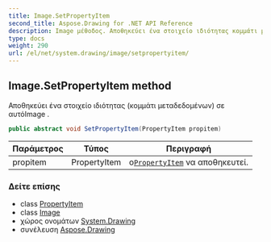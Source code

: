 ```yaml
---
title: Image.SetPropertyItem
second_title: Aspose.Drawing for .NET API Reference
description: Image μέθοδος. Αποθηκεύει ένα στοιχείο ιδιότητας κομμάτι μεταδεδομένων σε αυτόImage .
type: docs
weight: 290
url: /el/net/system.drawing/image/setpropertyitem/
---
```

## Image.SetPropertyItem method

Αποθηκεύει ένα στοιχείο ιδιότητας (κομμάτι μεταδεδομένων) σε αυτόImage .

```csharp
public abstract void SetPropertyItem(PropertyItem propitem)
```

| Παράμετρος | Τύπος | Περιγραφή |
| --- | --- | --- |
| propitem | PropertyItem | ο[`PropertyItem`](../../../system.drawing.imaging/propertyitem/) να αποθηκευτεί. |

### Δείτε επίσης

* class [PropertyItem](../../../system.drawing.imaging/propertyitem/)
* class [Image](../)
* χώρος ονομάτων [System.Drawing](../../image/)
* συνέλευση [Aspose.Drawing](../../../)


